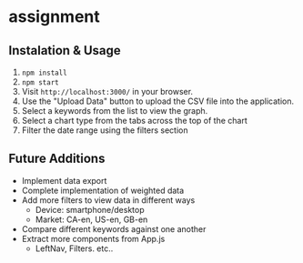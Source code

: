 # assignment


## Instalation & Usage

1. `npm install`
1. `npm start`
1. Visit `http://localhost:3000/` in your browser.
1. Use the "Upload Data" button to upload the CSV file into the application.
1. Select a keywords from the list to view the graph.
1. Select a chart type from the tabs across the top of the chart
1. Filter the date range using the filters section

## Future Additions

* Implement data export
* Complete implementation of weighted data
* Add more filters to view data in different ways
  * Device: smartphone/desktop
  * Market: CA-en, US-en, GB-en
* Compare different keywords against one another
* Extract more components from App.js
  * LeftNav, Filters. etc..
